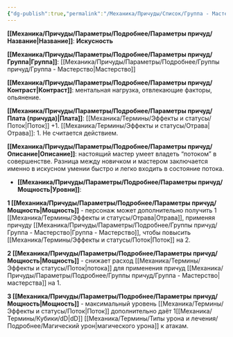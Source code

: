```yaml
---
{"dg-publish":true,"permalink":"/Механика/Причуды/Список/Группа - Мастерство/Искусность/","noteIcon":"","created":"2025-09-07T13:19:22.735+03:00","updated":"2025-09-11T14:07:32.089+03:00"}
---
```




**[[Механика/Причуды/Параметры/Подробнее/Параметры причуд/Название\|Название]]**: **Искусность**

**[[Механика/Причуды/Параметры/Подробнее/Параметры причуд/Группа\|Группа]]**: [[Механика/Причуды/Параметры/Подробнее/Группы причуд/Группа - Мастерство\|Мастерство]] 

**[[Механика/Причуды/Параметры/Подробнее/Параметры причуд/Контраст\|Контраст]]**: ментальная нагрузка, отвлекающие факторы, опьянение. 

**[[Механика/Причуды/Параметры/Подробнее/Параметры причуд/Плата (причуда)\|Плата]]**: [[Механика/Термины/Эффекты и статусы/Поток\|Поток]] +1. [[Механика/Термины/Эффекты и статусы/Отрава\|Отрава]]: 1. Не считается действием.

**[[Механика/Причуды/Параметры/Подробнее/Параметры причуд/Описание\|Описание]]**: настоящий мастер умеет владеть “потоком” в совершенстве. Разница между новичком и мастером заключается именно в искусном умении быстро и легко входить в состояние потока. 


- **[[Механика/Причуды/Параметры/Подробнее/Параметры причуд/Мощность\|Уровни]]**:

**1 [[Механика/Причуды/Параметры/Подробнее/Параметры причуд/Мощность\|Мощность]]** - персонаж может дополнительно получить 1 [[Механика/Термины/Эффекты и статусы/Отрава\|Отрава]], применяя причуду [[Механика/Причуды/Параметры/Подробнее/Группы причуд/Группа - Мастерство\|Группа - Мастерство]], чтобы повысить [[Механика/Термины/Эффекты и статусы/Поток\|Поток]] на 2.

**2 [[Механика/Причуды/Параметры/Подробнее/Параметры причуд/Мощность\|Мощность]]** - снижает расход [[Механика/Термины/Эффекты и статусы/Поток\|потока]] для применения причуд [[Механика/Причуды/Параметры/Подробнее/Группы причуд/Группа - Мастерство\|мастерства]] на 1.

**3 [[Механика/Причуды/Параметры/Подробнее/Параметры причуд/Мощность\|Мощность]]** - максимальный уровень [[Механика/Термины/Эффекты и статусы/Поток\|Поток]] дополнительно даёт 1[[Механика/Термины/Кубики/dD\|dD]] [[Механика/Термины/Типы урона и лечения/Подробнее/Магический урон\|магического урона]] к атакам.